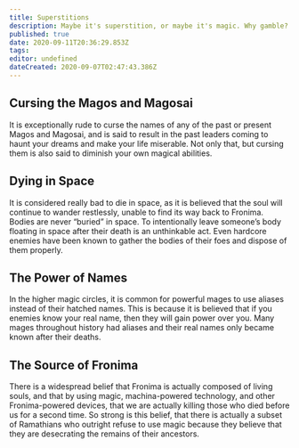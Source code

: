 ```yaml
---
title: Superstitions
description: Maybe it's superstition, or maybe it's magic. Why gamble?
published: true
date: 2020-09-11T20:36:29.853Z
tags: 
editor: undefined
dateCreated: 2020-09-07T02:47:43.386Z
---
```


## Cursing the Magos and Magosai

It is exceptionally rude to curse the names of any of the past or present Magos and Magosai, and is said to result in the past leaders coming to haunt your dreams and make your life miserable. Not only that, but cursing them is also said to diminish your own magical abilities.

## Dying in Space

It is considered really bad to die in space, as it is believed that the soul will continue to wander restlessly, unable to find its way back to Fronima. Bodies are never “buried” in space. To intentionally leave someone’s body floating in space after their death is an unthinkable act. Even hardcore enemies have been known to gather the bodies of their foes and dispose of them properly.

## The Power of Names

In the higher magic circles, it is common for powerful mages to use aliases instead of their hatched names. This is because it is believed that if you enemies know your real name, then they will gain power over you. Many mages throughout history had aliases and their real names only became known after their deaths.

## The Source of Fronima

There is a widespread belief that Fronima is actually composed of living souls, and that by using magic, machina-powered technology, and other Fronima-powered devices, that we are actually killing those who died before us for a second time. So strong is this belief, that there is actually a subset of Ramathians who outright refuse to use magic because they believe that they are desecrating the remains of their ancestors.